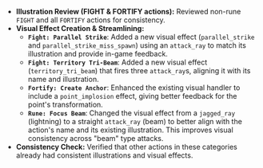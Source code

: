 - **Illustration Review (FIGHT & FORTIFY actions):** Reviewed non-rune `FIGHT` and all `FORTIFY` actions for consistency.
- **Visual Effect Creation & Streamlining:**
    - **`Fight: Parallel Strike`**: Added a new visual effect (`parallel_strike` and `parallel_strike_miss_spawn`) using an `attack_ray` to match its illustration and provide in-game feedback.
    - **`Fight: Territory Tri-Beam`**: Added a new visual effect (`territory_tri_beam`) that fires three `attack_ray`s, aligning it with its name and illustration.
    - **`Fortify: Create Anchor`**: Enhanced the existing visual handler to include a `point_implosion` effect, giving better feedback for the point's transformation.
    - **`Rune: Focus Beam`**: Changed the visual effect from a `jagged_ray` (lightning) to a straight `attack_ray` (beam) to better align with the action's name and its existing illustration. This improves visual consistency across "beam" type attacks.
- **Consistency Check:** Verified that other actions in these categories already had consistent illustrations and visual effects.